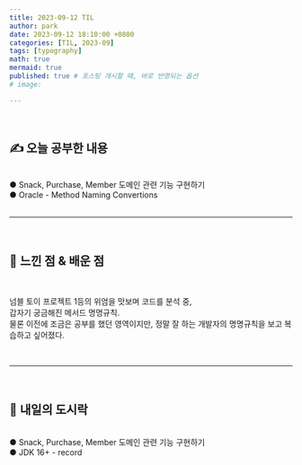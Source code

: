 ```yaml
---
title: 2023-09-12 TIL
author: park
date: 2023-09-12 18:10:00 +0800
categories: [TIL, 2023-09]
tags: [typography]
math: true
mermaid: true
published: true # 포스팅 개시할 때, 바로 반영되는 옵션
# image: 

---
```


<br>

## ✍ 오늘 공부한 내용

<br>
● Snack, Purchase, Member 도메인 관련 기능 구현하기<br>
● Oracle - Method Naming Convertions<br>
<br>

---

<br>

## 🧠 느낀 점 & 배운 점 

<br>

넘블 토이 프로젝트 1등의 위엄을 맛보며 코드를 분석 중,<br>
갑자기 궁금해진 메서드 명명규칙.<br>
물론 이전에 조금은 공부를 했던 영역이지만, 정말 잘 하는 개발자의 명명규칙을 보고 복습하고 싶어졌다.<br>

<br>

---

<br>

## 🍱 내일의 도시락

<br>
● Snack, Purchase, Member 도메인 관련 기능 구현하기<br>
● JDK 16+ - record<br>
<br>
<br>